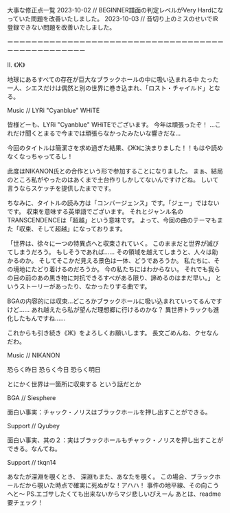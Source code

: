 大事な修正点一覧
2023-10-02 // BEGINNER譜面の判定レベルがVery Hardになっていた問題を改善いたしました。
2023-10-03 // 音切り上のミスのせいでIR登録できない問題を改善いたしました。

ーーーーーーーーーーーーーーーーーーーーーーーーーーーーーーーーーーーーーーーーーーーーーーーーー

Ⅱ. 《Ж》

地球にあるすべての存在が巨大なブラックホールの中に吸い込まれる中
たった一人、シエスだけは偶然と別の世界に巻き込まれ、「ロスト・チャイルド」となる。

Music // LYRi "Cyanblue" WHiTE

皆様どーも、LYRi "Cyanblue" WHiTEでございます。
今年は頑張ったぞ！
…これだけ聞くとまるで今までは頑張らなかったみたいな響きだな…

今回のタイトルは簡潔さを求め過ぎた結果、《Ж》に決まりました！！もはや読めなくなっちゃってるし！

此度はNIKANON氏との合作という形で参加することになりました。
まぁ、結局のところ私がやったのはあくまで土台作りしかしてないんですけどね。
しいて言うならスケッチを提供したまでです。

ちなみに、タイトルの読み方は「コンバージェンス」です。「ジェー」ではないです。
収束を意味する英単語でございます。
それとジャンル名のTRANSCENDENCEは「超越」という意味です。
よって、今回の曲のテーマもまた「収束、そして超越」になっております。

「世界は、徐々に一つの特異点へと収束されていく。
このままだと世界が滅びてしまうだろう。
もしそうであれば……
その領域を越えてしまうと、人々は助かるのか。
そしてそこかだ見える景色は一体、どうであろうか。
私たちに、その境地にたどり着けるのだろうか。
今の私たちにはわからない。
それでも我らの目の前のあの黒き物に対抗できるすべがある限り、諦めるのはまだ早い。」
というストーリーがあったり、なかったりする曲です。

BGAの内容的には収束…どころかブラックホールに吸い込まれていってるんですけど……
あれ越えたら私が望んだ理想郷に行けるのかな？
異世界トラックも進化したもんですね……

これからも引き続き《Ж》をよろしくお願いします。
長文ごめんね、クセなんだわ。

Music // NIKANON

恐らく昨日
恐らく今日
恐らく明日

とにかく世界は一箇所に収束する
という話だとか

BGA // Siesphere

面白い事実：チャック・ノリスはブラックホールを押し出すことができる。

Support // Qyubey

面白い事実、其の２：実はブラックホールもチャック・ノリスを押し出すことができる。なんてね。

Support // tkqn14

あなたが深淵を覗くとき、
深淵もまた、あなたを覗く。
この場合、ブラックホールだから覗いた時点で確実に死ぬがな！アハハ！
事件の地平線、その向こうへと～
PS.エゴサしたくても出来ないからマジ悲しいぴえーん
あとは、readme要チェック！